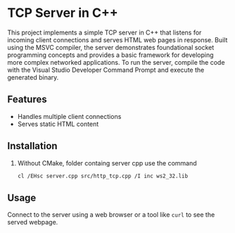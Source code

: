 # TCP Server in C++

This project implements a simple TCP server in C++ that listens for incoming client connections and serves HTML web pages in response. Built using the MSVC compiler, the server demonstrates foundational socket programming concepts and provides a basic framework for developing more complex networked applications. To run the server, compile the code with the Visual Studio Developer Command Prompt and execute the generated binary. 

## Features
- Handles multiple client connections
- Serves static HTML content

## Installation
1. Without CMake, folder containg server cpp use the command
    ```bash
   cl /EHsc server.cpp src/http_tcp.cpp /I inc ws2_32.lib
    ```

   

## Usage
Connect to the server using a web browser or a tool like `curl` to see the served webpage.

